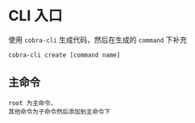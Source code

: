 # CLI 入口

使用 `cobra-cli` 生成代码，然后在生成的 `command` 下补充 
```bash
cobra-cli create [command name]
```

## 主命令 
```
root 为主命令，
其他命令为子命令然后添加到主命令下
```